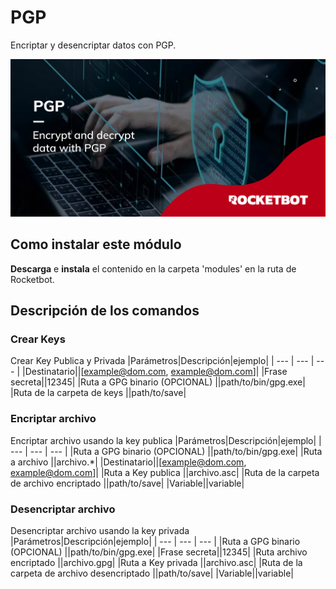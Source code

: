 



# PGP
  
Encriptar y desencriptar datos con PGP.  
  
![banner](imgs/Banner_PGP.png)
## Como instalar este módulo
  
__Descarga__ e __instala__ el contenido en la carpeta 'modules' en la ruta de Rocketbot.  



## Descripción de los comandos

### Crear Keys
  
Crear Key Publica y Privada
|Parámetros|Descripción|ejemplo|
| --- | --- | --- |
|Destinatario||[example@dom.com, example@dom.com]|
|Frase secreta||12345|
|Ruta a GPG binario (OPCIONAL) ||path/to/bin/gpg.exe|
|Ruta de la carpeta de keys ||path/to/save|

### Encriptar archivo
  
Encriptar archivo usando la key publica
|Parámetros|Descripción|ejemplo|
| --- | --- | --- |
|Ruta a GPG binario (OPCIONAL) ||path/to/bin/gpg.exe|
|Ruta a archivo ||archivo.*|
|Destinatario||[example@dom.com, example@dom.com]|
|Ruta a Key publica ||archivo.asc|
|Ruta de la carpeta de archivo encriptado ||path/to/save|
|Variable||variable|

### Desencriptar archivo
  
Desencriptar archivo usando la key privada
|Parámetros|Descripción|ejemplo|
| --- | --- | --- |
|Ruta a GPG binario (OPCIONAL) ||path/to/bin/gpg.exe|
|Frase secreta||12345|
|Ruta archivo encriptado ||archivo.gpg|
|Ruta a Key privada ||archivo.asc|
|Ruta de la carpeta de archivo desencriptado ||path/to/save|
|Variable||variable|
